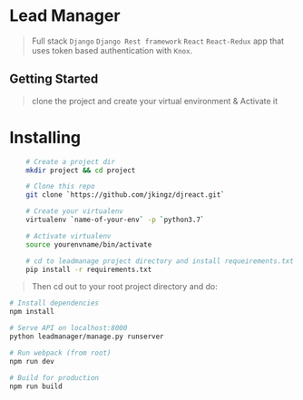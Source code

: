 # Lead Manager

> Full stack `Django` `Django Rest framework` `React` `React-Redux` app that uses token based authentication with `Knox`.

## Getting Started

> clone the project and create your virtual environment & Activate it

# Installing

```bash
    # Create a project dir
    mkdir project && cd project

    # Clone this repo
    git clone `https://github.com/jkingz/djreact.git`

    # Create your virtualenv
    virtualenv `name-of-your-env` -p `python3.7`

    # Activate virtualenv
    source yourenvname/bin/activate

    # cd to leadmanage project directory and install requeirements.txt
    pip install -r requirements.txt
```

> Then cd out to your root project directory and do:

```bash
# Install dependencies
npm install

# Serve API on localhost:8000
python leadmanager/manage.py runserver

# Run webpack (from root)
npm run dev

# Build for production
npm run build
```
